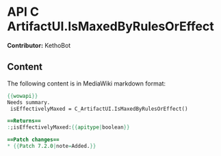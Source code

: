 # API C ArtifactUI.IsMaxedByRulesOrEffect

**Contributor:** KethoBot

## Content

The following content is in MediaWiki markdown format:

```mediawiki
{{wowapi}}
Needs summary.
 isEffectivelyMaxed = C_ArtifactUI.IsMaxedByRulesOrEffect()

==Returns==
:;isEffectivelyMaxed:{{apitype|boolean}}

==Patch changes==
* {{Patch 7.2.0|note=Added.}}
```